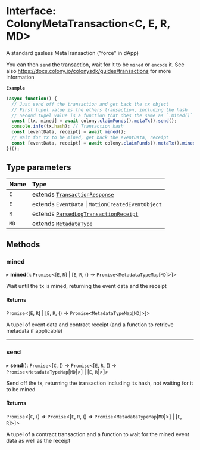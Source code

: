 # Interface: ColonyMetaTransaction<C, E, R, MD\>

A standard gasless MetaTransaction ("force" in dApp)

You can then `send` the transaction, wait for it to be `mined` or `encode` it.
See also https://docs.colony.io/colonysdk/guides/transactions for more information

**`Example`**

```typescript
(async function() {
  // Just send off the transaction and get back the tx object
  // First tupel value is the ethers transaction, including the hash
  // Second tupel value is a function that does the same as `.mined()` below
  const [tx, mined] = await colony.claimFunds().metaTx().send();
  console.info(tx.hash); // Transaction hash
  const [eventData, receipt] = await mined();
  // Wait for tx to be mined, get back the eventData, receipt
  const [eventData, receipt] = await colony.claimFunds().metaTx().mined();
})();
```

## Type parameters

| Name | Type |
| :------ | :------ |
| `C` | extends [`TransactionResponse`](TransactionResponse.md) |
| `E` | extends `EventData` \| `MotionCreatedEventObject` |
| `R` | extends [`ParsedLogTransactionReceipt`](ParsedLogTransactionReceipt.md) |
| `MD` | extends [`MetadataType`](../enums/MetadataType.md) |

## Methods

### mined

▸ **mined**(): `Promise`<[`E`, `R`] \| [`E`, `R`, () => `Promise`<`MetadataTypeMap`[`MD`]\>]\>

Wait until the tx is mined, returning the event data and the receipt

#### Returns

`Promise`<[`E`, `R`] \| [`E`, `R`, () => `Promise`<`MetadataTypeMap`[`MD`]\>]\>

A tupel of event data and contract receipt (and a function to retrieve metadata if applicable)

___

### send

▸ **send**(): `Promise`<[`C`, () => `Promise`<[`E`, `R`, () => `Promise`<`MetadataTypeMap`[`MD`]\>] \| [`E`, `R`]\>]\>

Send off the tx, returning the transaction including its hash, not waiting for it to be mined

#### Returns

`Promise`<[`C`, () => `Promise`<[`E`, `R`, () => `Promise`<`MetadataTypeMap`[`MD`]\>] \| [`E`, `R`]\>]\>

A tupel of a contract transaction and a function to wait for the mined event data as well as the receipt
